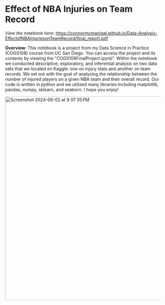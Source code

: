 # Effect of NBA Injuries on Team Record

*View the notebook here:* https://connormcmanigal.github.io/Data-Analysis-EffectofNBAInjuriesonTeamRecord/final_report.pdf

**Overview**: This notebook is a project from my Data Science in Practice (COGS108) course from UC San Diego. You can access the project and its contents by viewing the "COGS108FinalProject.ipynb". Within the notebook we conducted descriptive, exploratory, and inferential analysis on two data sets that we located on Kaggle: one on injury stats and another on team records. We set out with the goal of analyzing the relationship between the number of injured players on a given NBA team and their overall record. Our code is written in python and we utilized many libraries including matplotlib, pandas, numpy, sklearn, and seaborn. I hope you enjoy!

<img width="663" alt="Screenshot 2024-06-02 at 9 07 35 PM" src="https://github.com/connormcmanigal/Data-Analysis-EffectofNBAInjuriesonTeamRecord/assets/99215808/c8bf4809-a05c-48cd-b46e-1fe8ceef12bd">
